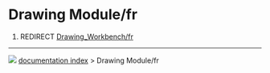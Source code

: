 # Drawing Module/fr
1.  REDIRECT [Drawing_Workbench/fr](Drawing_Workbench/fr.md)



---
![](images/Button_right.svg) [documentation index](../README.md) > Drawing Module/fr
